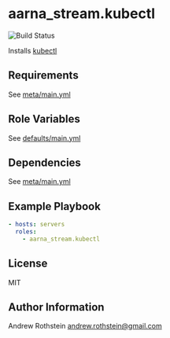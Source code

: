 aarna_stream.kubectl
=======================
![Build Status](https://github.com/andrewrothstein/ansible-kubectl/actions/workflows/build.yml/badge.svg)

Installs [kubectl](https://kubernetes.io/docs/reference/kubectl/overview/)

Requirements
------------

See [meta/main.yml](meta/main.yml)

Role Variables
--------------

See [defaults/main.yml](defaults/main.yml)

Dependencies
------------

See [meta/main.yml](meta/main.yml)

Example Playbook
----------------
```yml
- hosts: servers
  roles:
    - aarna_stream.kubectl
```

License
-------

MIT

Author Information
------------------

Andrew Rothstein <andrew.rothstein@gmail.com>
